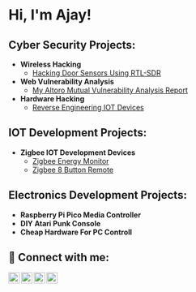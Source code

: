 <h1>Hi, I'm Ajay! </h1>
<h2> Cyber Security Projects:</h2>


- <b>Wireless Hacking  </b>
  - [Hacking Door Sensors Using RTL-SDR](https://github.com/joshmadakor1/Algorithms-Practice)
- <b>Web Vulnerability Analysis</b>
   - [My Altoro Mutual Vulnerability Analysis Report ](https://github.com/joshmadakor1/Algorithms-Practice)
- <b> Hardware Hacking</b>
   - [ Reverse Engineering IOT Devices](https://github.com/joshmadakor1/Algorithms-Practice)
   



<h2>IOT Development Projects:</h2>

- <b>Zigbee IOT Development Devices</b>
  - [Zigbee Energy Monitor](https://github.com/joshmadakor1/Algorithms-Practice)
  - [Zigbee 8 Button Remote](https://github.com/joshmadakor1/4chan-Image-Analysis-Middleware-C964)
 

<h2> Electronics Development Projects:</h2>

- <b> Raspberry Pi Pico Media Controller </b>
- <b> DIY Atari Punk Console</b>
- <b> Cheap Hardware For PC Controll</b>

<h2> 🤳 Connect with me:</h2>

[<img align="left" alt="JoshMadakor | YouTube" width="22px" src="https://cdn.jsdelivr.net/npm/simple-icons@v3/icons/youtube.svg" />][youtube]
[<img align="left" alt="JoshMadakor | Twitter" width="22px" src="https://cdn.jsdelivr.net/npm/simple-icons@v3/icons/twitter.svg" />][twitter]
[<img align="left" alt="JoshMadakor | LinkedIn" width="22px" src="https://cdn.jsdelivr.net/npm/simple-icons@v3/icons/linkedin.svg" />][linkedin]
[<img align="left" alt="JoshMadakor | Instagram" width="22px" src="https://cdn.jsdelivr.net/npm/simple-icons@v3/icons/instagram.svg" />][instagram]

[twitter]: https://twitter.com/joshmadakor
[youtube]: https://www.youtube.com/c/joshmadakor
[instagram]: https://www.instagram.com/joshmadakor/
[linkedin]: https://linkedin.com/in/joshmadakor

<!--
**joshmadakor1/joshmadakor1** is a ✨ _special_ ✨ repository because its `README.md` (this file) appears on your GitHub profile.

Here are some ideas to get you started:

- 🔭 I’m currently working on ...
- 🌱 I’m currently learning ...
- 👯 I’m looking to collaborate on ...
- 🤔 I’m looking for help with ...
- 💬 Ask me about ...
- 📫 How to reach me: ...
- 😄 Pronouns: ...
- ⚡ Fun fact: ...
-->
